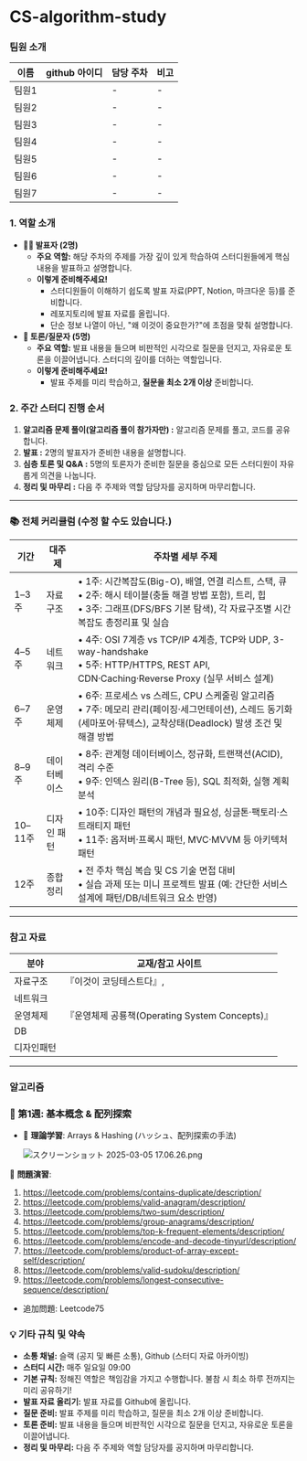 # CS-algorithm-study

### 팀원 소개

| 이름  | github 아이디 | 담당 주차 | 비고 |
| ----- | ------------- | --------- | ---- |
| 팀원1 |               | -         | -    |
| 팀원2 |               | -         | -    |
| 팀원3 |               | -         | -    |
| 팀원4 |               | -         | -    |
| 팀원5 |               | -         | -    |
| 팀원6 |               | -         | -    |
| 팀원7 |               | -         | -    |

### **1. 역할 소개**

-   **👨‍🏫 발표자 (2명)**
    -   **주요 역할:** 해당 주차의 주제를 가장 깊이 있게 학습하여 스터디원들에게 핵심 내용을 발표하고 설명합니다.
    -   **이렇게 준비해주세요!**
        -   스터디원들이 이해하기 쉽도록 발표 자료(PPT, Notion, 마크다운 등)를 준비합니다.
        -   레포지토리에 발표 자료를 올립니다.
        -   단순 정보 나열이 아닌, "왜 이것이 중요한가?"에 초점을 맞춰 설명합니다.
-   **🤔 토론/질문자 (5명)**
    -   **주요 역할:** 발표 내용을 들으며 비판적인 시각으로 질문을 던지고, 자유로운 토론을 이끌어냅니다. 스터디의 깊이를 더하는 역할입니다.
    -   **이렇게 준비해주세요!**
        -   발표 주제를 미리 학습하고, **질문을 최소 2개 이상** 준비합니다.

### **2. 주간 스터디 진행 순서**

1. **알고리즘 문제 풀이(알고리즘 풀이 참가자만) :** 알고리즘 문제를 풀고, 코드를 공유합니다.
2. **발표 :** 2명의 발표자가 준비한 내용을 설명합니다.
3. **심층 토론 및 Q&A :** 5명의 토론자가 준비한 질문을 중심으로 모든 스터디원이 자유롭게 의견을 나눕니다.
4. **정리 및 마무리 :** 다음 주 주제와 역할 담당자를 공지하며 마무리합니다.

---

### 📚 전체 커리큘럼 (수정 할 수도 있습니다.)

| 기간   | 대주제       | 주차별 세부 주제                                                                                                                                                                                                 |
| ------ | ------------ | -------------------------------------------------------------------------------------------------------------------------------------------------------------------------------------------------------------- |
| 1–3주  | 자료구조     | • 1주: 시간복잡도(Big-O), 배열, 연결 리스트, 스택, 큐<br>• 2주: 해시 테이블(충돌 해결 방법 포함), 트리, 힙<br>• 3주: 그래프(DFS/BFS 기본 탐색), 각 자료구조별 시간복잡도 총정리표 및 실습 |
| 4–5주  | 네트워크     | • 4주: OSI 7계층 vs TCP/IP 4계층, TCP와 UDP, 3-way-handshake<br>• 5주: HTTP/HTTPS, REST API, CDN·Caching·Reverse Proxy (실무 서비스 설계)                                           |
| 6–7주  | 운영체제     | • 6주: 프로세스 vs 스레드, CPU 스케줄링 알고리즘<br>• 7주: 메모리 관리(페이징·세그먼테이션), 스레드 동기화(세마포어·뮤텍스), 교착상태(Deadlock) 발생 조건 및 해결 방법                      |
| 8–9주  | 데이터베이스 | • 8주: 관계형 데이터베이스, 정규화, 트랜잭션(ACID), 격리 수준<br>• 9주: 인덱스 원리(B-Tree 등), SQL 최적화, 실행 계획 분석                                                               |
| 10–11주 | 디자인 패턴  | • 10주: 디자인 패턴의 개념과 필요성, 싱글톤·팩토리·스트래티지 패턴<br>• 11주: 옵저버·프록시 패턴, MVC·MVVM 등 아키텍처 패턴                                                               |
| 12주   | 종합 정리     | • 전 주차 핵심 복습 및 CS 기술 면접 대비<br>• 실습 과제 또는 미니 프로젝트 발표 (예: 간단한 서비스 설계에 패턴/DB/네트워크 요소 반영)                                                   |


---

### 참고 자료
| 분야    | 교재/참고 사이트                                                |
| ----- | -------------------------------------------------------- |
| 자료구조  | 『이것이 코딩테스트다』,  |
| 네트워크  |                 |
| 운영체제  | 『운영체제 공룡책(Operating System Concepts)』                    |
| DB    |                                |
| 디자인패턴 |        |

--- 

### 알고리즘
### **🔹 第1週: 基本概念 & 配列探索**

- 📌 **理論学習**: Arrays & Hashing (ハッシュ、配列探索の手法)
    
    ![スクリーンショット 2025-03-05 17.06.26.png](attachment:ed326b6c-80bb-44ee-bd0c-925a51d99206:スクリーンショット_2025-03-05_17.06.26.png)
    

📌 **問題演習**:

1. https://leetcode.com/problems/contains-duplicate/description/
2. https://leetcode.com/problems/valid-anagram/description/
3. https://leetcode.com/problems/two-sum/description/
4. https://leetcode.com/problems/group-anagrams/description/
5. https://leetcode.com/problems/top-k-frequent-elements/description/
6. https://leetcode.com/problems/encode-and-decode-tinyurl/description/
7. https://leetcode.com/problems/product-of-array-except-self/description/
8. https://leetcode.com/problems/valid-sudoku/description/
9. https://leetcode.com/problems/longest-consecutive-sequence/description/
- 追加問題: Leetcode75


### 💡 기타 규칙 및 약속

-   **소통 채널:** 슬랙 (공지 및 빠른 소통), Github (스터디 자료 아카이빙)
-   **스터디 시간:** 매주 일요일 09:00
-   **기본 규칙:** 정해진 역할은 책임감을 가지고 수행합니다. 불참 시 최소 하루 전까지는 미리 공유하기!
-   **발표 자료 올리기:** 발표 자료를 Github에 올립니다.
-   **질문 준비:** 발표 주제를 미리 학습하고, 질문을 최소 2개 이상 준비합니다.
-   **토론 준비:** 발표 내용을 들으며 비판적인 시각으로 질문을 던지고, 자유로운 토론을 이끌어냅니다.
-   **정리 및 마무리:** 다음 주 주제와 역할 담당자를 공지하며 마무리합니다.
